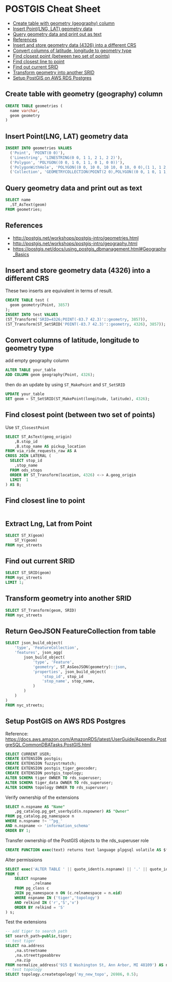 # POSTGIS Cheat Sheet <!-- omit in toc -->

- [Create table with geometry (geography) column](#create-table-with-geometry-geography-column)
- [Insert Point(LNG, LAT) geometry data](#insert-pointlng-lat-geometry-data)
- [Query geometry data and print out as text](#query-geometry-data-and-print-out-as-text)
- [References](#references)
- [Insert and store geometry data (4326) into a different CRS](#insert-and-store-geometry-data-4326-into-a-different-crs)
- [Convert columns of latitude, longitude to geometry type](#convert-columns-of-latitude-longitude-to-geometry-type)
- [Find closest point (between two set of points)](#find-closest-point-between-two-set-of-points)
- [Find closest line to point](#find-closest-line-to-point)
- [Find out current SRID](#find-out-current-srid)
- [Transform geometry into another SRID](#transform-geometry-into-another-srid)
- [Setup PostGIS on AWS RDS Postgres](#setup-postgis-on-aws-rds-postgres)

## Create table with geometry (geography) column
```SQL
CREATE TABLE geometries (
  name varchar,
  geom geometry
)
```
## Insert Point(LNG, LAT) geometry data
```SQL
INSERT INTO geometries VALUES
  ('Point', 'POINT(0 0)'),
  ('Linestring', 'LINESTRING(0 0, 1 1, 2 1, 2 2)'),
  ('Polygon', 'POLYGON((0 0, 1 0, 1 1, 0 1, 0 0))'),
  ('PolygonWithHole', 'POLYGON((0 0, 10 0, 10 10, 0 10, 0 0),(1 1, 1 2, 2 2, 2 1, 1 1))'),
  ('Collection', 'GEOMETRYCOLLECTION(POINT(2 0),POLYGON((0 0, 1 0, 1 1, 0 1, 0 0)))')
```

## Query geometry data and print out as text
```SQL
SELECT name
  ,ST_AsText(geom)
FROM geometries;
```

## References
- http://postgis.net/workshops/postgis-intro/geometries.html
- http://postgis.net/workshops/postgis-intro/geography.html
- https://postgis.net/docs/using_postgis_dbmanagement.html#Geography_Basics

## Insert and store geometry data (4326) into a different CRS
These two inserts are equivalent in terms of result.
```SQL
CREATE TABLE test (
  geom geometry(Point, 3857)
);
INSERT INTO test VALUES
(ST_Transform('SRID=4326;POINT(-83.7 42.3)'::geometry, 3857)),
(ST_Transform(ST_SetSRID('POINT(-83.7 42.3)'::geometry, 4326), 3857));
```

## Convert columns of latitude, longitude to geometry type
add empty geography column
```SQL
ALTER TABLE your_table 
ADD COLUMN geom geography(Point, 4326);
```
then do an update by using `ST_MakePoint` and `ST_SetSRID`
```SQL
UPDATE your_table 
SET geom = ST_SetSRID(ST_MakePoint(longitude, latitude), 4326);
```

## Find closest point (between two set of points)
Use `ST_ClosestPoint` 
```SQL
SELECT ST_AsText(geog_origin)
    ,B.stop_id
    ,B.stop_name AS pickup_location
FROM via_ride_requests_raw AS A
CROSS JOIN LATERAL (
  SELECT stop_id
    ,stop_name
  FROM ods_stops
  ORDER BY ST_Transform(location, 4326) <-> A.geog_origin
  LIMIT  1
) AS B;
```

## Find closest line to point
```SQL
```

## Extract Lng, Lat from Point
```SQL
SELECT ST_X(geom)
    ST_Y(geom)
FROM nyc_streets
```

## Find out current SRID
```SQL
SELECT ST_SRID(geom) 
FROM nyc_streets
LIMIT 1;
```

## Transform geometry into another SRID
```SQL
SELECT ST_Transform(geom, SRID)
FROM nyc_streets
```

## Return GeoJSON FeatureCollection from table
```SQL
SELECT json_build_object(
    'type', 'FeatureCollection',
    'features', json_agg(
        json_build_object(
            'type', 'Feature',
            'geometry', ST_AsGeoJSON(geometry)::json,
            'properties', json_build_object(
                'stop_id', stop_id
                'stop_name', stop_name,
            )
        )
    )
)
FROM nyc_streets;
```

## Setup PostGIS on AWS RDS Postgres
Reference: https://docs.aws.amazon.com/AmazonRDS/latest/UserGuide/Appendix.PostgreSQL.CommonDBATasks.PostGIS.html

```SQL
SELECT CURRENT_USER;
CREATE EXTENSION postgis;
CREATE EXTENSION fuzzystrmatch;
CREATE EXTENSION postgis_tiger_geocoder;
CREATE EXTENSION postgis_topology;
ALTER SCHEMA tiger OWNER TO rds_superuser;
ALTER SCHEMA tiger_data OWNER TO rds_superuser; 
ALTER SCHEMA topology OWNER TO rds_superuser;
```

Verify ownership of the extensions
```SQL
SELECT n.nspname AS "Name"
    ,pg_catalog.pg_get_userbyid(n.nspowner) AS "Owner"
FROM pg_catalog.pg_namespace n
WHERE n.nspname !~ '^pg_'
AND n.nspname <> 'information_schema'
ORDER BY 1;
```

Transfer ownership of the PostGIS objects to the rds_superuser role
```SQL
CREATE FUNCTION exec(text) returns text language plpgsql volatile AS $f$ BEGIN EXECUTE $1; RETURN $1; END; $f$;
```

Alter permissions
```SQL
SELECT exec('ALTER TABLE ' || quote_ident(s.nspname) || '.' || quote_ident(s.relname) || ' OWNER TO rds_superuser;')
FROM (
    SELECT nspname
		    ,relname
    FROM pg_class c 
    JOIN pg_namespace n ON (c.relnamespace = n.oid) 
    WHERE nspname IN ('tiger','topology')
    AND relkind IN ('r','S','v')
    ORDER BY relkind = 'S'
) s;
```

Test the extensions
```SQL
-- add tiger to search path
SET search_path=public,tiger;
-- test tiger
SELECT na.address
    ,na.streetname
    ,na.streettypeabbrev
    ,na.zip
FROM normalize_address('915 E Washington St, Ann Arbor, MI 48109') AS na;
-- test topology
SELECT topology.createtopology('my_new_topo', 26986, 0.5);
```
